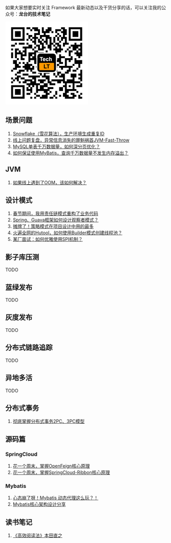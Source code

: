 如果大家想要实时关注 Framework 最新动态以及干货分享的话，可以关注我的公众号：**龙台的技术笔记**

![](https://github.com/acmenlt/framework/blob/main/images/公众号.png)

## 场景问题

1. [Snowflake（雪花算法），生产环境生成重复ID](https://github.com/acmenlt/framework/blob/main/docs/scene/Snowflake（雪花算法），生产环境生成重复ID.md)
2. [线上问题复盘，异常信息消失的罪魁祸首JVM-Fast-Throw](https://github.com/acmenlt/framework/blob/main/docs/scene/线上问题复盘，异常信息消失的罪魁祸首JVM-Fast-Throw.md)
3. [MySQL单表千万数据量，如何深分页优化？](https://github.com/acmenlt/framework/blob/main/docs/scene/MySQL单表千万数据量如何深分页优化.md)
4. [如何保证使用MyBatis，查询千万数据量不发生内存溢出？](https://github.com/acmenlt/framework/blob/main/docs/scene/如何保证使用MyBatis，查询千万数据量不发生内存溢出？.md)

## JVM

1. [如果线上遇到了OOM，该如何解决？](https://github.com/acmenlt/framework/blob/main/docs/jvm/如果线上遇到了OOM，该如何解决？.md)

## 设计模式

1. [春节期间，我用责任链模式重构了业务代码](https://github.com/acmenlt/framework/blob/main/docs/design/春节期间，我用责任链模式重构了业务代码.md)
2. [Spring、Guava框架如何设计观察者模式？](https://github.com/acmenlt/framework/blob/main/docs/design/Spring、Guava框架如何设计观察者模式？.md)
3. [摊牌了！策略模式在项目设计中用的最多](https://github.com/acmenlt/framework/blob/main/docs/design/摊牌了！策略模式在项目设计中用的最多.md)
4. [火遍全网的Hutool，如何使用Builder模式创建线程池？](https://github.com/acmenlt/framework/blob/main/docs/design/火遍全网的Hutool，如何使用Builder模式创建线程池.md)
5. [某厂面试：如何优雅使用SPI机制？](https://github.com/acmenlt/framework/blob/main/docs/design/某厂面试：如何优雅使用SPI机制.md)

## 影子库压测

TODO

## 蓝绿发布

TODO

## 灰度发布

TODO

## 分布式链路追踪

TODO

## 异地多活

TODO

## 分布式事务

1. [彻底掌握分布式事务2PC、3PC模型](https://github.com/acmenlt/framework/blob/main/docs/distributed/彻底掌握分布式事务2PC、3PC模型.md)

## 源码篇

### SpringCloud

1. [花一个周末，掌握OpenFeign核心原理](https://github.com/acmenlt/framework/blob/main/docs/sourcecode/花一个周末，掌握OpenFeign核心原理.md)
2. [花一个周末，掌握SpringCloud-Ribbon核心原理](https://github.com/acmenlt/framework/blob/main/docs/sourcecode/花一个周末，掌握SpringCloud-Ribbon核心原理.md)

### Mybatis

1. [心态崩了呀！Mybatis 动态代理这么玩？！](https://github.com/acmenlt/framework/blob/main/docs/sourcecode/心态崩了呀！Mybatis动态代理这么玩？！.md)
2. [Mybatis核心架构设计分享](https://github.com/acmenlt/framework/blob/main/docs/sourcecode/Mybatis核心架构设计分享.md)


## 读书笔记

1. [《高效阅读法》本田直之](https://github.com/acmenlt/framework/blob/main/docs/booknote/高效阅读法.md)
